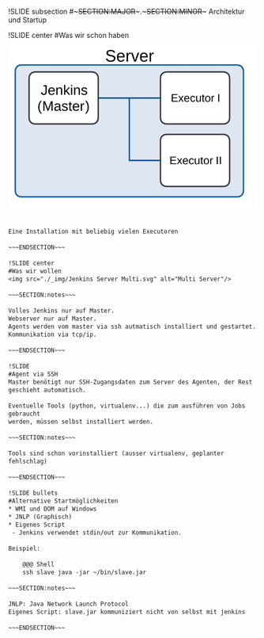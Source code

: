 !SLIDE subsection
#~~~SECTION:MAJOR~~~.~~~SECTION:MINOR~~~ Architektur und Startup

!SLIDE center
#Was wir schon haben
<img src="./_img/Jenkins Server Single.svg" alt="Single Server"/>

~~~SECTION:notes~~~

Eine Installation mit beliebig vielen Executoren

~~~ENDSECTION~~~

!SLIDE center
#Was wir wollen
<img src="./_img/Jenkins Server Multi.svg" alt="Multi Server"/>

~~~SECTION:notes~~~

Volles Jenkins nur auf Master.
Webserver nur auf Master.
Agents werden vom master via ssh autmatisch installiert und gestartet.
Kommunikation via tcp/ip.

~~~ENDSECTION~~~

!SLIDE
#Agent via SSH
Master benötigt nur SSH-Zugangsdaten zum Server des Agenten, der Rest
geschieht automatisch.

Eventuelle Tools (python, virtualenv...) die zum ausführen von Jobs gebraucht
werden, müssen selbst installiert werden.

~~~SECTION:notes~~~

Tools sind schon vorinstalliert (ausser virtualenv, geplanter fehlschlag)

~~~ENDSECTION~~~

!SLIDE bullets
#Alternative Startmöglichkeiten
* WMI und DOM auf Windows
* JNLP (Graphisch)
* Eigenes Script
 - Jenkins verwendet stdin/out zur Kommunikation.

Beispiel:

    @@@ Shell
    ssh slave java -jar ~/bin/slave.jar

~~~SECTION:notes~~~

JNLP: Java Network Launch Protocol
Eigenes Script: slave.jar kommuniziert nicht von selbst mit jenkins

~~~ENDSECTION~~~

